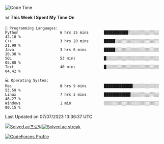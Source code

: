 
<!--START_SECTION:waka-->
![Code Time](http://img.shields.io/badge/Code%20Time-2%2C804%20hrs%2035%20mins-blue)

📊 **This Week I Spent My Time On** 

```text
💬 Programming Languages: 
Python                   6 hrs 25 mins       ███████████░░░░░░░░░░░░░░   42.18 % 
C++                      3 hrs 20 mins       █████░░░░░░░░░░░░░░░░░░░░   21.99 % 
Java                     3 hrs 6 mins        █████░░░░░░░░░░░░░░░░░░░░   20.38 % 
SQL                      53 mins             █░░░░░░░░░░░░░░░░░░░░░░░░   05.88 % 
Text                     40 mins             █░░░░░░░░░░░░░░░░░░░░░░░░   04.42 % 

💻 Operating System: 
Mac                      8 hrs 9 mins        █████████████░░░░░░░░░░░░   53.59 % 
Linux                    7 hrs 2 mins        ████████████░░░░░░░░░░░░░   46.27 % 
Windows                  1 min               ░░░░░░░░░░░░░░░░░░░░░░░░░   00.15 % 
```


 Last Updated on 07/07/2023 13:36:37 UTC
<!--END_SECTION:waka-->


[![Solved.ac프로필](http://mazassumnida.wtf/api/generate_badge?boj=hckim96)](https://solved.ac/hckim96)[![Solved.ac streak](http://mazandi.herokuapp.com/api?handle=hckim96&theme=dark)](https://solved.ac/hckim96)


[![CodeForces Profile](https://cf.leed.at?id=hckim96)](https://codeforces.com/profile/hckim96)

